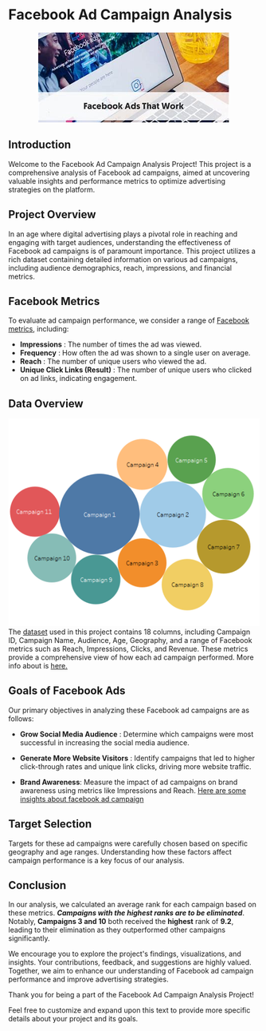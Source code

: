 # Facebook Ad Campaign Analysis

<p align="center">
<img src ="img\cover.jpeg">
</p>

## Introduction

Welcome to the Facebook Ad Campaign Analysis Project! This project is a comprehensive analysis of Facebook ad campaigns, aimed at uncovering valuable insights and performance metrics to optimize advertising strategies on the platform.

## Project Overview

In an age where digital advertising plays a pivotal role in reaching and engaging with target audiences, understanding the effectiveness of Facebook ad campaigns is of paramount importance. This project utilizes a rich dataset containing detailed information on various ad campaigns, including audience demographics, reach, impressions, and financial metrics.

## Facebook Metrics

To evaluate ad campaign performance, we consider a range of [Facebook metrics](img\metrics_guide.png), including:

- **Impressions** : The number of times the ad was viewed.
- **Frequency** : How often the ad was shown to a single user on average.
- **Reach** : The number of unique users who viewed the ad.
- **Unique Click Links (Result)** : The number of unique users who clicked on ad links, indicating engagement.

## Data Overview

![campaign](reports/figures/rev%20per%20camp.png)
The [dataset](data/Data.xlsx) used in this project contains 18 columns, including Campaign ID, Campaign Name, Audience, Age, Geography, and a range of Facebook metrics such as Reach, Impressions, Clicks, and Revenue. These metrics provide a comprehensive view of how each ad campaign performed. More info about is [here.](data/data_info.txt)

## Goals of Facebook Ads

Our primary objectives in analyzing these Facebook ad campaigns are as follows:

- **Grow Social Media Audience** : Determine which campaigns were most successful in increasing the social media audience.

- **Generate More Website Visitors** : Identify campaigns that led to higher click-through rates and unique link clicks, driving more website traffic.

- **Brand Awareness**: Measure the impact of ad campaigns on brand awareness using metrics like Impressions and Reach.
[Here are some insights about facebook ad campaign](img\insight.jpg)

## Target Selection

Targets for these ad campaigns were carefully chosen based on specific geography and age ranges. Understanding how these factors affect campaign performance is a key focus of our analysis.

## Conclusion

In our analysis, we calculated an average rank for each campaign based on these metrics. ***Campaigns with the highest ranks are to be eliminated***. Notably, **Campaigns 3 and 10** both received the **highest** rank of **9.2**, leading to their elimination as they outperformed other campaigns significantly.

We encourage you to explore the project's findings, visualizations, and insights. Your contributions, feedback, and suggestions are highly valued. Together, we aim to enhance our understanding of Facebook ad campaign performance and improve advertising strategies.

Thank you for being a part of the Facebook Ad Campaign Analysis Project!

Feel free to customize and expand upon this text to provide more specific details about your project and its goals.
